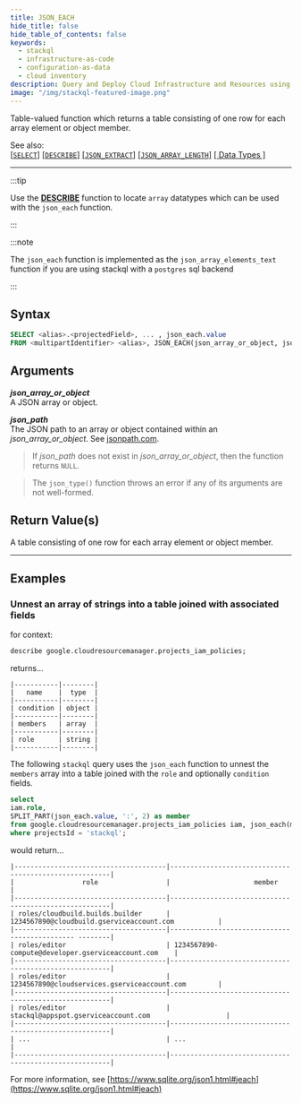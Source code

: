 ```yaml
---
title: JSON_EACH
hide_title: false
hide_table_of_contents: false
keywords:
  - stackql
  - infrastructure-as-code
  - configuration-as-data
  - cloud inventory
description: Query and Deploy Cloud Infrastructure and Resources using SQL
image: "/img/stackql-featured-image.png"
---
```

Table-valued function which returns a table consisting of one row for each array element or object member.

See also:  
[[` SELECT `]](/docs/language-spec/select) [[` DESCRIBE `]](/docs/language-spec/describe) [[` JSON_EXTRACT `]](/docs/language-spec/functions/json/json_extract) [[` JSON_ARRAY_LENGTH `]](/docs/language-spec/functions/json/json_array_length) [[ Data Types ]](/docs/language-spec/data-types)

* * * 

:::tip 

Use the [**DESCRIBE**](/docs/language-spec/describe) function to locate `array` datatypes which can be used with the `json_each` function.

:::

:::note 

The `json_each` function is implemented as the `json_array_elements_text` function if you are using stackql with a `postgres` sql backend

:::

## Syntax

```sql
SELECT <alias>.<projectedField>, ... , json_each.value  
FROM <multipartIdentifier> <alias>, JSON_EACH(json_array_or_object, json_path);
```
## Arguments

__*json_array_or_object*__  
A JSON array or object.

__*json_path*__  
The JSON path to an array or object contained within an *json_array_or_object*.  See [jsonpath.com](https://jsonpath.com/).

> If *json_path* does not exist in *json_array_or_object*, then the function returns `NULL`.

> The `json_type()` function throws an error if any of its arguments are not well-formed.

## Return Value(s)
A table consisting of one row for each array element or object member.

* * *

## Examples

### Unnest an array of strings into a table joined with associated fields

for context:  

```sql
describe google.cloudresourcemanager.projects_iam_policies;
```

returns...

```
|-----------|--------|                                                                                                                                                                                                     
|   name    |  type  |                                                                                                                                                                                                     
|-----------|--------|                                                                                                                                                                                                     
| condition | object |                                                                                                                                                                                                     
|-----------|--------|                                                                                                                                                                                                     
| members   | array  |                                                                                                                                                                                                     
|-----------|--------|                                                                                                                                                                                                     
| role      | string |                                                                                                                                                                                                     
|-----------|--------|  
```

The following `stackql` query uses the `json_each` function to unnest the `members` array into a table joined with the `role` and optionally `condition` fields.  

```sql
select 
iam.role, 
SPLIT_PART(json_each.value, ':', 2) as member 
from google.cloudresourcemanager.projects_iam_policies iam, json_each(members) 
where projectsId = 'stackql';
```

would return...

```
|--------------------------------------|-------------------------------------------------------|                                                                                                     
|                 role                 |                     member                            |                                                                                                     
|--------------------------------------|-------------------------------------------------------|                                                                                                     
| roles/cloudbuild.builds.builder      | 1234567890@cloudbuild.gserviceaccount.com           |                                                                                                     
|--------------------------------------|---------------------------------------------- --------|                                                                                                     
| roles/editor                         | 1234567890-compute@developer.gserviceaccount.com    |                                                                                                     
|--------------------------------------|-------------------------------------------------------|                                                                                                     
| roles/editor                         | 1234567890@cloudservices.gserviceaccount.com        |                                                                                                     
|--------------------------------------|-------------------------------------------------------|                                                                                                     
| roles/editor                         | stackql@appspot.gserviceaccount.com                   |                                                                                                     
|--------------------------------------|-------------------------------------------------------|                                                                                                     
| ...                                  | ...                                                   |                                                                                                     
|--------------------------------------|-------------------------------------------------------|    
```

For more information, see [https://www.sqlite.org/json1.html#jeach](https://www.sqlite.org/json1.html#jeach)